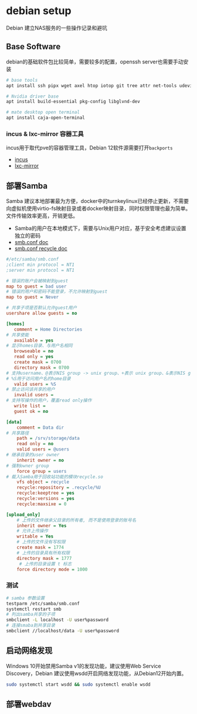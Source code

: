 # debian setup

Debian 建立NAS服务的一些操作记录和避坑

## Base Software

debian的基础软件包比较简单，需要较多的配置，openssh server也需要手动安装

```sh
# base tools
apt install ssh pipx wget axel htop iotop git tree attr net-tools udevil samba wsdd cifs-utils smbclient zip unzip uuid-runtime debsums

# Nvidia driver base
apt install build-essential pkg-config libglvnd-dev

# mate desktop open terminal
apt install caja-open-terminal
```

### incus & lxc-mirror 容器工具

incus用于取代pve的容器管理工具，Debian 12软件源需要打开`backports`

* [incus](https://linuxcontainers.org/incus/)
* [lxc-mirror](https://mirrors.tuna.tsinghua.edu.cn/help/lxc-images/)

## 部署Samba

Samba 建议本地部署最为方便，docker中的turnkeylinux已经停止更新，不需要向虚拟机使用virtio-fs映射目录或者docker映射目录，同时权限管理也最为简单。文件传输效率更高，开销更低。

* Samba的用户在本地模式下，需要与Unix用户对应，基于安全考虑建议设置独立的密码
* [smb.conf doc](https://www.samba.org/samba/docs/current/man-html/smb.conf.5.html)
* [smb.conf recycle doc](https://www.samba.org/samba/docs/current/man-html/vfs_recycle.8.html)

```ini
#/etc/samba/smb.conf
;client min protocol = NT1
;server min protocol = NT1

# 错误的账户会被映射到guest
map to guest = bad user
# 错误的用户和密码不能登录，不允许映射到guest
map to guest = Never

# 共享子项是否默认允许guest用户
usershare allow guests = no

[homes]
   comment = Home Directories
# 共享使能
   available = yes
# 显示homes目录、与用户名相同
   browseable = no
   read only = yes
   create mask = 0700
   directory mask = 0700
# 支持username、@表示NIS group -> unix group、+表示 unix group、&表示NIS group
# %S用于访问用户名的home目录
   valid users = %S
# 禁止访问该共享的用户
   invalid users = 
# 支持写操作的用户，覆盖read only操作
   write list = 
   guest ok = no

[data]
    comment = Data dir
# 共享路径
    path = /srv/storage/data
    read only = no
    valid users = @users
# 继承目录的user owner
    inherit owner = no
# 强制owner group
    force group = users
# 载入Samba用于回收站功能的模块recycle.so
    vfs object = recycle
	recycle:repository = .recycle/%U
	recycle:keeptree = yes
	recycle:versions = yes
    recycle:maxsixe = 0

[upload_only]
    # 上传的文件继承父目录的所有者, 而不是使用登录的账号名
    inherit owner = Yes
    # 允许上传操作
    writable = Yes      
    # 上传的文件没有写权限
    create mask = 1774
    # 上传的目录具有所有权限
    directory mask = 1777
     # 上传的目录设置 t 标志
    force directory mode = 1000
```


### 测试

```sh
# samba 参数设置
testparm /etc/samba/smb.conf
systemctl restart smb
# 列出samba共享的子项
smbclient -L localhost -U user%password
# 连接smaba到共享目录
smbclient //localhost/data -U user%password
```

## 启动网络发现

Windows 10开始禁用Samba v1的发现功能，建议使用Web Service Discovery，Debian 建议使用wsdd开启网络发现功能，从Debian12开始内置。
```sh
sudo systemctl start wsdd && sudo systemctl enable wsdd
```

## 部署webdav


